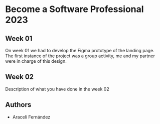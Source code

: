# Become a Software Professional 2023

## Week 01
On week 01 we had to develop the Figma prototype of the landing page.
The first instance of the project was a group activity, me and my partner were in charge of this design.

## Week 02
Description of what you have done in the week 02

## Authors
- Araceli Fernández
